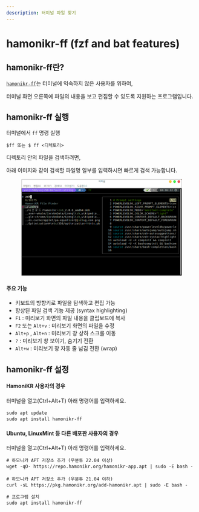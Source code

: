 ```yaml
---
description: 터미널 파일 찾기
---
```


# hamonikr-ff (fzf and bat features)

## hamonikr-ff란?

[`hamonikr-ff`](https://github.com/hamonikr/hamonikr-ff)는 터미널에 익숙하지 않은 사용자를 위하여,

터미널 화면 오른쪽에 파일의 내용을 보고 편집할 수 있도록 지원하는 프로그램입니다.



## hamonikr-ff 실행

터미널에서 `ff` 명령 실행

`$ff 또는 $ ff <디렉토리>`

디렉토리 안의 파일을 검색하려면,

아래 이미지와 같이 검색할 파일명 일부를 입력하시면 빠르게 검색 가능합니다.

<figure><img src="../../.gitbook/assets/스크린샷, 2022-10-05 11-00-02.png" alt=""><figcaption></figcaption></figure>

#### 주요 기능

* 키보드의 방향키로 파일을 탐색하고 편집 가능
* 향상된 파일 검색 기능 제공 (syntax highlighting)
* `F1` : 미리보기 화면의 파일 내용을 클립보드에 복사
* `F2` 또는 `Alt+v` : 미리보기 화면의 파일을 수정
* `Alt+p` , `Alt+n` : 미리보기 창 상하 스크롤 이동
* `?` : 미리보기 창 보이기, 숨기기 전환
* `Alt+w` : 미리보기 창 자동 줄 넘김 전환 (wrap)



## hamonikr-ff 설정&#x20;

#### HamoniKR 사용자의 경우

터미널을 열고(Ctrl+Alt+T) 아래 명령어를 입력하세요.

```
sudo apt update
sudo apt install hamonikr-ff
```

#### Ubuntu, LinuxMint 등 다른 배포판 사용자의 경우

터미널을 열고(Ctrl+Alt+T) 아래 명령어를 입력하세요.

```
# 하모니카 APT 저장소 추가 (우분투 22.04 이상)
wget -qO- https://repo.hamonikr.org/hamonikr-app.apt | sudo -E bash -

# 하모니카 APT 저장소 추가 (우분투 21.04 이하)
curl -sL https://pkg.hamonikr.org/add-hamonikr.apt | sudo -E bash -
```

```
# 프로그램 설치
sudo apt install hamonikr-ff
```

